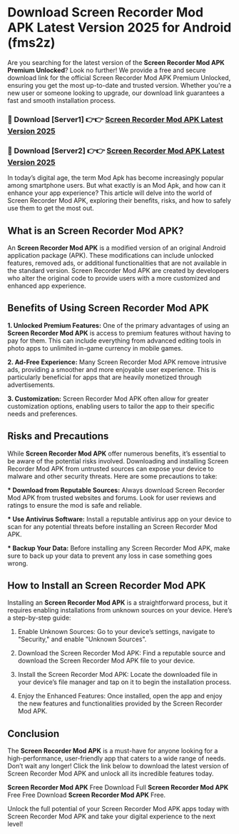 # Download Screen Recorder Mod APK Latest Version 2025 for Android (fms2z)

Are you searching for the latest version of the <strong>Screen Recorder Mod APK Premium Unlocked</strong>? Look no further! We provide a free and secure download link for the official Screen Recorder Mod APK Premium Unlocked, ensuring you get the most up-to-date and trusted version. Whether you're a new user or someone looking to upgrade, our download link guarantees a fast and smooth installation process.


<h3>🔴 Download [Server1] 👉👉 <a href="https://appsnew.pages.dev?q=Screen+Recorder+Mod+APK&ref=2RT5">Screen Recorder Mod APK Latest Version 2025</a></h3>

<h3>🔴 Download [Server2] 👉👉 <a href="https://appsnew.pages.dev?q=Screen+Recorder+Mod+APK&ref=2RT5">Screen Recorder Mod APK Latest Version 2025</a></h3>


In today’s digital age, the term Mod Apk has become increasingly popular among smartphone users. But what exactly is an Mod Apk, and how can it enhance your app experience? This article will delve into the world of Screen Recorder Mod APK, exploring their benefits, risks, and how to safely use them to get the most out.


<h2>What is an Screen Recorder Mod APK?</h2>

An <strong>Screen Recorder Mod APK</strong> is a modified version of an original Android application package (APK). These modifications can include unlocked features, removed ads, or additional functionalities that are not available in the standard version. Screen Recorder Mod APK are created by developers who alter the original code to provide users with a more customized and enhanced app experience.


<h2>Benefits of Using Screen Recorder Mod APK</h2>

<strong> 1. Unlocked Premium Features:</strong> One of the primary advantages of using an <strong>Screen Recorder Mod APK</strong> is access to premium features without having to pay for them. This can include everything from advanced editing tools in photo apps to unlimited in-game currency in mobile games.

<strong> 2. Ad-Free Experience:</strong> Many Screen Recorder Mod APK remove intrusive ads, providing a smoother and more enjoyable user experience. This is particularly beneficial for apps that are heavily monetized through advertisements.

<strong> 3. Customization:</strong> Screen Recorder Mod APK often allow for greater customization options, enabling users to tailor the app to their specific needs and preferences.


<h2>Risks and Precautions</h2>

While <strong>Screen Recorder Mod APK</strong> offer numerous benefits, it’s essential to be aware of the potential risks involved. Downloading and installing Screen Recorder Mod APK from untrusted sources can expose your device to malware and other security threats. Here are some precautions to take:

<strong> * Download from Reputable Sources:</strong> Always download Screen Recorder Mod APK from trusted websites and forums. Look for user reviews and ratings to ensure the mod is safe and reliable.

<strong> * Use Antivirus Software:</strong> Install a reputable antivirus app on your device to scan for any potential threats before installing an Screen Recorder Mod APK.

<strong> * Backup Your Data:</strong> Before installing any Screen Recorder Mod APK, make sure to back up your data to prevent any loss in case something goes wrong.


<h2>How to Install an Screen Recorder Mod APK</h2>

Installing an <strong>Screen Recorder Mod APK</strong> is a straightforward process, but it requires enabling installations from unknown sources on your device. Here’s a step-by-step guide:

 1. Enable Unknown Sources: Go to your device’s settings, navigate to "Security," and enable "Unknown Sources".

 2. Download the Screen Recorder Mod APK: Find a reputable source and download the Screen Recorder Mod APK file to your device.

 3. Install the Screen Recorder Mod APK: Locate the downloaded file in your device’s file manager and tap on it to begin the installation process.

 4. Enjoy the Enhanced Features: Once installed, open the app and enjoy the new features and functionalities provided by the Screen Recorder Mod APK.


<h2><strong>Conclusion</strong></h2>

The <strong>Screen Recorder Mod APK</strong> is a must-have for anyone looking for a high-performance, user-friendly app that caters to a wide range of needs. Don’t wait any longer! Click the link below to download the latest version of Screen Recorder Mod APK and unlock all its incredible features today.

<strong>Screen Recorder Mod APK</strong> Free Download Full <strong>Screen Recorder Mod APK</strong> Free Free Download <strong>Screen Recorder Mod APK</strong> Free.

Unlock the full potential of your Screen Recorder Mod APK apps today with Screen Recorder Mod APK and take your digital experience to the next level!
